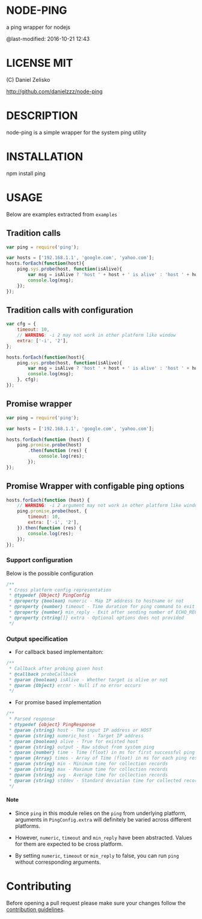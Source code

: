 # NODE-PING

a ping wrapper for nodejs

@last-modified: 2016-10-21 12:43

# LICENSE MIT

(C) Daniel Zelisko

http://github.com/danielzzz/node-ping

# DESCRIPTION

node-ping is a simple wrapper for the system ping utility

# INSTALLATION

npm install ping

# USAGE

Below are examples extracted from `examples`

## Tradition calls

```js
var ping = require('ping');

var hosts = ['192.168.1.1', 'google.com', 'yahoo.com'];
hosts.forEach(function(host){
    ping.sys.probe(host, function(isAlive){
        var msg = isAlive ? 'host ' + host + ' is alive' : 'host ' + host + ' is dead';
        console.log(msg);
    });
});
```

## Tradition calls with configuration

```js
var cfg = {
    timeout: 10,
    // WARNING: -i 2 may not work in other platform like window
    extra: ['-i', '2'],
};

hosts.forEach(function(host){
    ping.sys.probe(host, function(isAlive){
        var msg = isAlive ? 'host ' + host + ' is alive' : 'host ' + host + ' is dead';
        console.log(msg);
    }, cfg);
});
```

## Promise wrapper

```js
var ping = require('ping');

var hosts = ['192.168.1.1', 'google.com', 'yahoo.com'];

hosts.forEach(function (host) {
    ping.promise.probe(host)
        .then(function (res) {
            console.log(res);
        });
});
```

## Promise Wrapper with configable ping options

```js
hosts.forEach(function (host) {
    // WARNING: -i 2 argument may not work in other platform like window
    ping.promise.probe(host, {
        timeout: 10,
        extra: ['-i', '2'],
    }).then(function (res) {
        console.log(res);
    });
});
```

### Support configuration

Below is the possible configuration

```js
/**
 * Cross platform config representation
 * @typedef {Object} PingConfig
 * @property {boolean} numeric - Map IP address to hostname or not
 * @property {number} timeout - Time duration for ping command to exit
 * @property {number} min_reply - Exit after sending number of ECHO_REQUEST
 * @property {string[]} extra - Optional options does not provided
 */
```

### Output specification

* For callback based implementaiton:

```js
/**
 * Callback after probing given host
 * @callback probeCallback
 * @param {boolean} isAlive - Whether target is alive or not
 * @param {Object} error - Null if no error occurs
 */
```

* For promise based implementation

```js
/**
 * Parsed response
 * @typedef {object} PingResponse
 * @param {string} host - The input IP address or HOST
 * @param {string} numeric_host - Target IP address
 * @param {boolean} alive - True for existed host
 * @param {string} output - Raw stdout from system ping
 * @param {number} time - Time (float) in ms for first successful ping response
 * @param {Array} times - Array of Time (float) in ms for each ping response
 * @param {string} min - Minimum time for collection records
 * @param {string} max - Maximum time for collection records
 * @param {string} avg - Average time for collection records
 * @param {string} stddev - Standard deviation time for collected records
 */
```

#### Note

* Since `ping` in this module relies on the `ping` from underlying platform,
arguments in `PingConfig.extra` will definitely be varied across different
platforms.

* However, `numeric`, `timeout` and `min_reply` have been abstracted. Values for
them are expected to be cross platform.

* By setting `numeric`, `timeout` or `min_reply` to false, you can run `ping`
without corresponding arguments.

# Contributing

Before opening a pull request please make sure your changes follow the
[contribution guidelines][1].

[1]: https://github.com/danielzzz/node-ping/blob/master/CONTRIBUTING.md
